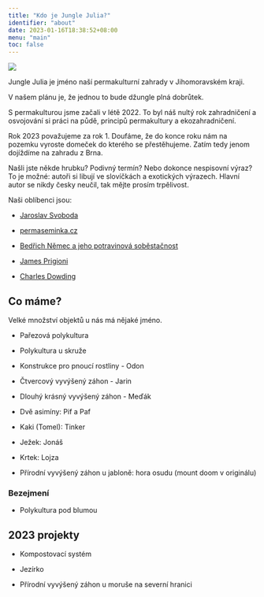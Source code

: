 ```yaml
---
title: "Kdo je Jungle Julia?"
identifier: "about"
date: 2023-01-16T18:38:52+08:00
menu: "main"
toc: false
---
```


<img class="center" src="/image/jungle-julia-logo.png" />

Jungle Julia je jméno naší permakulturní zahrady v Jihomoravském kraji.

<!--more-->

V našem plánu je, že jednou to bude džungle plná dobrůtek.

S permakulturou jsme začali v létě 2022. To byl náš nultý rok zahradničení a
osvojování si práci na půdě, principů permakultury a ekozahradničení.

Rok 2023 považujeme za rok 1. Doufáme, že do konce roku nám na pozemku vyroste
domeček do kterého se přestěhujeme. Zatím tedy jenom dojíždíme na zahradu z
Brna.

Našli jste někde hrubku? Podivný termín? Nebo dokonce nespisovní výraz? To je
možné: autoři si libují ve slovíčkách a exotických výrazech. Hlavní autor se
nikdy česky neučil, tak mějte prosím trpělivost.

Naši oblíbenci jsou:

* [Jaroslav Svoboda](http://www.ekozahrady.com/)

* [permaseminka.cz](https://permaseminka.cz/)

* [Bedřich Němec a jeho potravinová soběstačnost](http://potravinovasobestacnost.cz/)

* [James Prigioni](https://www.youtube.com/channel/UC9V_-gqJsZNOy4v_HqbRz3w)

* [Charles Dowding](https://charlesdowding.co.uk/)

## Co máme?

Velké množství objektů u nás má nějaké jméno.

* Pařezová polykultura

* Polykultura u skruže

* Konstrukce pro pnoucí rostliny - Odon

* Čtvercový vyvýšený záhon - Jarin

* Dlouhý krásný vyvýšený záhon - Meďák

* Dvě asimíny: Pif a Paf

* Kaki (Tomel): Tinker

* Ježek: Jonáš

* Krtek: Lojza

* Přírodní vyvýšený záhon u jabloně: hora osudu (mount doom v originálu)

### Bezejmení

* Polykultura pod blumou

## 2023 projekty

* Kompostovací systém

* Jezírko

* Přírodní vyvýšený záhon u moruše na severní hranici
